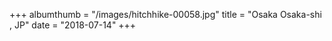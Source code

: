 +++
albumthumb = "/images/hitchhike-00058.jpg"
title = "Osaka Osaka-shi , JP"
date = "2018-07-14"
+++
